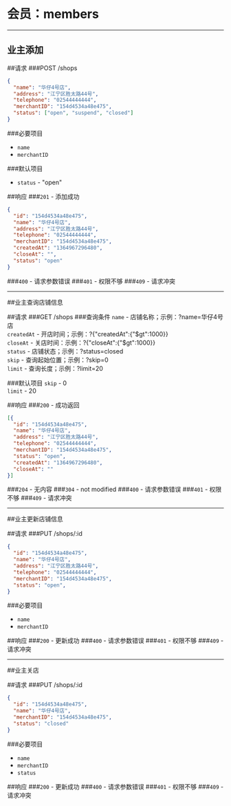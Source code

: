 # 会员：members
***
## 业主添加

##请求
###POST /shops

```json
{
  "name": "华仔4号店",
  "address": "江宁区胜太路44号",
  "telephone": "02544444444",
  "merchantID": "154d4534a48e475",
  "status": ["open", "suspend", "closed"]
}
```
###必要项目
* `name`  
* `merchantID`  

###默认项目
* `status` - "open"  


##响应
###`201` - 添加成功
```json
{
  "id": "154d4534a48e475",
  "name": "华仔4号店",
  "address": "江宁区胜太路44号",
  "telephone": "02544444444",
  "merchantID": "154d4534a48e475",
  "createdAt": "1364967296480",
  "closeAt": "",
  "status": "open"
}
```
###`400` - 请求参数错误
###`401` - 权限不够
###`409` - 请求冲突
***


##业主查询店铺信息

##请求
###GET /shops
###查询条件
`name` - 店铺名称；示例：?name=华仔4号店  
`createdAt` - 开店时间；示例：?{"createdAt":{"$gt":1000}}  
`closeAt` - 关店时间：示例：?{"closeAt":{"$gt":1000}}  
`status` - 店铺状态；示例：?status=closed  
`skip` - 查询起始位置；示例：?skip=0  
`limit` - 查询长度；示例：?limit=20  

###默认项目
`skip` - 0  
`limit` - 20  

##响应
###`200` - 成功返回
```json
[{
  "id": "154d4534a48e475",
  "name": "华仔4号店",
  "address": "江宁区胜太路44号",
  "telephone": "02544444444",
  "merchantID": "154d4534a48e475",
  "status": "open",
  "createdAt": "1364967296480",
  "closeAt": ""
}]
```
###`204` - 无内容
###`304` - not modified
###`400` - 请求参数错误
###`401` - 权限不够
###`409` - 请求冲突
***


##业主更新店铺信息

##请求
###PUT /shops/:id

```json
{
  "id": "154d4534a48e475",
  "name": "华仔4号店",
  "address": "江宁区胜太路44号",
  "telephone": "02544444444",
  "merchantID": "154d4534a48e475",
  "status": "open",
}
```
###必要项目
* `name`  
* `merchantID`  


##响应
###`200` - 更新成功
###`400` - 请求参数错误
###`401` - 权限不够
###`409` - 请求冲突
***


##业主关店

##请求
###PUT /shops/:id

```json
{
  "id": "154d4534a48e475",
  "name": "华仔4号店",
  "merchantID": "154d4534a48e475",
  "status": "closed"
}
```
###必要项目
* `name`  
* `merchantID`  
* `status`  

##响应
###`200` - 更新成功
###`400` - 请求参数错误
###`401` - 权限不够
###`409` - 请求冲突
